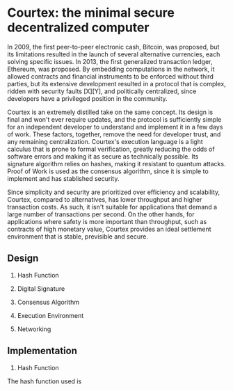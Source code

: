 Courtex: the minimal secure decentralized computer
==================================================

In 2009, the first peer-to-peer electronic cash, Bitcoin, was proposed, but its
limitations resulted in the launch of several alternative currencies, each
solving specific issues. In 2013, the first generalized transaction ledger,
Ethereum, was proposed. By embedding computations in the network, it allowed
contracts and financial instruments to be enforced without third parties, but
its extensive development resulted in a protocol that is complex, ridden with
security faults [X][Y], and politically centralized, since developers have a
privileged position in the community.

Courtex is an extremely distilled take on the same concept. Its design is final
and won't ever require updates, and the protocol is sufficiently simple for an
independent developer to understand and implement it in a few days of work.
These factors, together, remove the need for developer trust, and any remaining
centralization. Courtex's execution language is a light calculus that is prone to
formal verification, greatly reducing the odds of software errors and making it
as secure as technically possible. Its signature algorithm relies on hashes,
making it resistant to quantum attacks. Proof of Work is used as the consensus
algorithm, since it is simple to implement and has stablished security.

Since simplicity and security are prioritized over efficiency and scalability,
Courtex, compared to alternatives, has lower throughput and higher transaction
costs. As such, it isn't suitable for applications that demand a large number of
transactions per second. On the other hands, for applications where safety is
more important than throughput, such as contracts of high monetary value, Courtex
provides an ideal settlement environment that is stable, previsible and secure. 

Design
------

1. Hash Function

2. Digital Signature

3. Consensus Algorithm

4. Execution Environment

5. Networking

Implementation
--------------

1. Hash Function

The hash function used is
